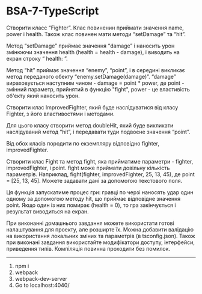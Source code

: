 # BSA-7-TypeScript


Створити класс “Fighter”. Клас повиненин приймати значення name, power і health. Також клас повинен мати методи “setDamage” та “hit”.

Метод “setDamage” приймає значення “damage” і наносить урон змінюючи значення health (health = health - damage), і виводить на екран строку “ health: ”.

Метод “hit” приймає значення “enemy”, “point”, і в середині викликає метод переданого обекту “enemy.setDamage(damage)”. “damage” вираховується наступним чином - damage = point * power, де point - змінний параметр, прийнятий в функцію "fight", power - це властивість об'єкту який наносить урон.

Створити клас ImprovedFighter, який буде наслідуватися від класу Fighter, з його властивостями і методами.

Для цього класу створити метод doubleHit, який буде викликати наслідуваний метод “hit”, і передавати туди подвоєне значення “point”.

Від обох класів породити по екземпляру відповідно fighter, improvedFighter.

Створити клас Fight та метод fight, яка прийматиме параметри - fighter, improvedFighter, і point. fight може приймати довільну кількість параметрів. Наприклад, fight(fighter, improvedFighter, 25, 13, 45), де point = [25, 13, 45]. Можете задавати дані за допомогою текстового поля.

Ця функція запускатиме процес гри: гравці по черзі наносять удар один одному за допомогою методу hit, що приймає відповідне значення point. Якщо один із них помирає (health = 0), то гра закінчується і результат виводиться на екран.

При виконанні домашнього завдання можете використати готові налаштування для проекту, але розширте їх. Можна добавити валідацію на використання локальних зміних та параметрів (в tsconfig.json). Також при виконані завдання використайте модифікатори доступу, інтерфейси, приведення типів. Компіляція повинна проходити без помилок.

---

1. npm i
2. webpack   
3. webpack-dev-server
4. Go to localhost:4040/
